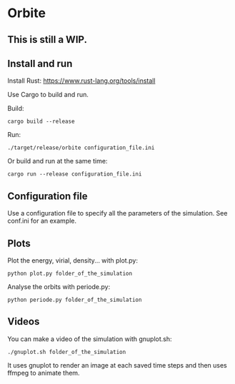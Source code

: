 # Orbite

## This is still a WIP.

## Install and run

Install Rust: https://www.rust-lang.org/tools/install

Use Cargo to build and run.

Build:

	cargo build --release

Run:

	./target/release/orbite configuration_file.ini

Or build and run at the same time:

	cargo run --release configuration_file.ini

## Configuration file

Use a configuration file to specify all the parameters of the simulation.
See conf.ini for an example.

## Plots

Plot the energy, virial, density...  with plot.py: 

    python plot.py folder_of_the_simulation

Analyse the orbits with periode.py:

    python periode.py folder_of_the_simulation 

## Videos

You can make a video of the simulation with gnuplot.sh:

    ./gnuplot.sh folder_of_the_simulation

It uses gnuplot to render an image at each saved time steps and then uses ffmpeg to animate them.

